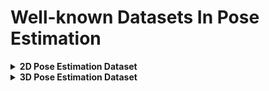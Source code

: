 Well-known Datasets In Pose Estimation
===

<details markdown="1">
<summary> <b>2D Pose Estimation Dataset</b> </summary>

MPII Human Pose Dataset
---
[http://human-pose.mpi-inf.mpg.de](http://human-pose.mpi-inf.mpg.de)

<p align="center"> <img src="http://human-pose.mpi-inf.mpg.de/images/random_activities.png"> </p>

- Around 25K images containing over 40K people with annotated body joints.
- 410 human activities with activity labels.
- Each image was extracted from a YouTube video and provided with preceding and following un-annotated frames.
- Annotations are stored in a matlab structure.
- Automatic evaluation server that evaluates differently depending on single/multi-person. 
- Performance analysis tools based on rich test set annotations that doesn't provide to tester.

Leeds Sports Poses
---
[https://sam.johnson.io/research/lsp.html](https://sam.johnson.io/research/lsp.html)

<p align="center"> <img src="https://sam.johnson.io/research/images/dataset/bas2.jpg"> </p>

- 2000 pose annotated images of mostly sports people gathered from Flickr.
- 14 joint locations with MATLAB format. (2x{ankle, knee, hip, wrist, elbow, shoulder}, Neck, Head top)
- The images have been scaled such that the most prominent person is roughly 150 pixels in length.
- Left and right joints are consistently labelled from a person-centric viewpoint.

FLIC(Frames Labelled In Cinema)
---
[https://bensapp.github.io/flic-dataset.html](https://bensapp.github.io/flic-dataset.html)
<p align="center"> <img src="https://jonathantompson.github.io/flic_plus_files/sample.jpg"> </p>

- 5003 images from popular Hollywood movies.
- 10 upperbody joints with MATLAB format.
- no occlusion or severely non-frontal.

COCO 2017 Keypoint Detection dataset
---
In case of Keypoint Detection of COCO, 2017 Keypoint dataset is the latest version.

<p align="center"> <img src="http://cocodataset.org/images/keypoints-splash.png"> </p>

- train/val/test images containing more than 200K images and 250K person instances.
- Annotated with [JSON format](http://cocodataset.org/#format-data). Each keypoint has location x, y and a visibility flag v (v=0: not labeled, v=1: labeled but not visible, v=2: labeled and visible).

VGG Human Pose Estimation Datasets
---
[https://www.robots.ox.ac.uk/~vgg/data/pose/index.html](https://www.robots.ox.ac.uk/~vgg/data/pose/index.html)

VGG contains several datasets as below.

### Youtube Pose ###
<p align="center"> <img src="https://www.robots.ox.ac.uk/~vgg/data/pose/array.png"> </p>

- 50 YouTube videos for upper body pose estimation.
- 2D locations of upper body joints with MATLAB format.

### BBC Pose (Default, Extended, Short) ###
<p align="center"> <img src="https://www.robots.ox.ac.uk/~vgg/data/pose/img/examplevid.png"> </p>

- 20 videos (in default case) recorded from BBC with an overlaid sign language interpreter.
- annotated with upper body joints (head, wrists, elbows, shoulders)
- split into train/validation/test sets (10/5/5)

</details>

<details markdown="1">
<summary> <b>3D Pose Estimation Dataset</b> </summary>

ITOP
---
[https://www.alberthaque.com/projects/viewpoint_3d_pose/#dataset](https://www.alberthaque.com/projects/viewpoint_3d_pose/#dataset)
<p align="center"><img src="https://www.alberthaque.com/projects/viewpoint_3d_pose/img/front.jpg"> <img src="https://www.alberthaque.com/projects/viewpoint_3d_pose/img/top_labeled.jpg"></p>

- 100K annotated depth images from extreme viewpoints (top, front-view).
- 15 joints
- depth map, point cloud

DensePose-COCO
---
...

DensePose-PoseTrack
---
...

</details>